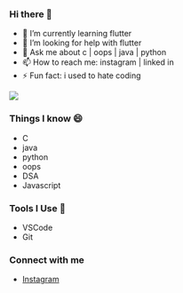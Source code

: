 ### Hi there 👋

<!--
**swayamsudha/swayamsudha** is a ✨ _special_ ✨ repository because its `README.md` (this file) appears on your GitHub profile.

Here are some ideas to get you started:

- 🔭 I’m currently working on ...
- 🌱 I’m currently learning ...
- 👯 I’m looking to collaborate on ...
- 🤔 I’m looking for help with ...
- 💬 Ask me about ...
- 📫 How to reach me: ...
- 😄 Pronouns: ...
- ⚡ Fun fact: ...
-->
- 🌱 I’m currently learning flutter
- 🤔 I’m looking for help with flutter
- 💬 Ask me about c | oops | java | python
- 📫 How to reach me: instagram | linked in
- ⚡ Fun fact: i used to hate coding



<img src='https://github-readme-stats.vercel.app/api?username=swayamsudha&show_icons=true&theme=gruvbox'>

### Things I know 😄
 - C
 - java
 - python
 - oops
 - DSA
 - Javascript

 
### Tools I Use 🔭
 - VSCode
 - Git
 
### Connect with me
- [Instagram](https://www.instagram.com/__swa_yam__/)

